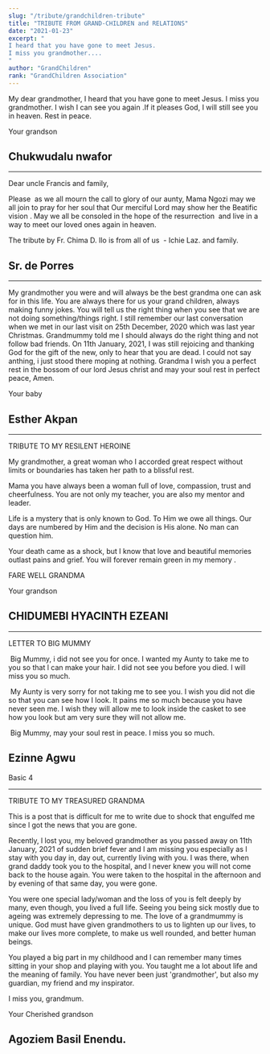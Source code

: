 ```yaml
---
slug: "/tribute/grandchildren-tribute"
title: "TRIBUTE FROM GRAND-CHILDREN and RELATIONS"
date: "2021-01-23"
excerpt: "
I heard that you have gone to meet Jesus.
I miss you grandmother....
"
author: "GrandChildren"
rank: "GrandChildren Association"
---
```


My dear grandmother,
I heard that you have gone to meet Jesus.
I miss you grandmother. I wish I can see you again .If it pleases God, I will still see you in heaven. Rest in peace.

Your grandson  
## Chukwudalu nwafor

---

Dear uncle Francis and family,

Please  as we all mourn the call to glory of our aunty, Mama Ngozi may we all join to pray for her soul that Our merciful Lord may show her the Beatific vision . May we all be consoled in the hope of the resurrection  and live in a way to meet our loved ones again in heaven.

The tribute by Fr. Chima D. Ilo is from all of us  - Ichie Laz. and family.

## Sr. de Porres

---

My grandmother you were and will always be the best grandma one can ask for in this life. You are always there for us your grand children, always making funny jokes. You will tell us the right thing when you see that we are not doing something/things right.
I still remember our last conversation when we met in our last visit on 25th December, 2020 which was last year Christmas. Grandmummy told me I should always do the right thing and not follow bad friends.
On 11th January, 2021, I was still rejoicing and thanking God for the gift of the new, only to hear that you are dead. I could not say anthing, i just stood there moping at nothing.
Grandma I wish you a perfect rest in the bossom of our lord Jesus christ and may your soul rest in perfect peace, Amen.

Your baby
## Esther Akpan

---

TRIBUTE TO  MY RESILENT HEROINE 

My grandmother, a great woman who I  accorded great respect without limits or boundaries has taken her path to a blissful rest.

Mama you have always been a woman full of love, compassion, trust and cheerfulness. You are not only my  teacher, you are also my mentor and  leader.

Life is a mystery that is only known to God. To Him we owe all things. Our days are numbered by Him and the decision is His alone. No man can question him.

Your death came as a shock, but I know that love and beautiful memories outlast pains and grief. You will forever remain green in my memory .

FARE WELL GRANDMA

Your grandson 
## CHIDUMEBI HYACINTH EZEANI

---

LETTER TO BIG MUMMY

 Big Mummy, i did not see you for once. I wanted my Aunty to take me to you so that l can make your hair. I did not see you before you died. I will miss you so much.

 My Aunty is very sorry for not taking me to see you. I wish you did not die so that you can see how I look. It pains me so much because you have never seen me. I wish they will allow me to look inside the casket to see how you look but am very sure they will not allow me. 

 Big Mummy, may your soul rest in peace. I miss you so much.

## Ezinne Agwu
Basic 4

---

TRIBUTE TO MY TREASURED GRANDMA

This is a post that is difficult for me to write due to shock that engulfed me since l got the news that you are gone.

Recently, l lost you, my beloved grandmother as you passed away on 11th January, 2021 of sudden brief fever and l am missing you especially as l stay with you day in, day out, currently living with you. I was there, when grand daddy took you to the hospital, and l never knew you will not come back to the house again. You were taken to the hospital in the afternoon and by evening of that same day, you were gone.

You were one special lady/woman and the loss of you is felt deeply by many, even though, you lived a full life. Seeing you being sick mostly due to ageing was extremely depressing to me. The love of a grandmummy is unique. God must have given grandmothers to us to lighten up our lives, to make our lives more complete, to make us well rounded, and better human beings.

You played a big part in my childhood and l can remember many times sitting in your shop and playing with you. You taught me a lot about life and the meaning of family. You have never been just 'grandmother', but also my guardian, my friend and my inspirator.

I miss you, grandmum.

Your Cherished grandson

## Agoziem Basil Enendu.